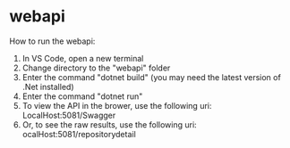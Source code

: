# webapi

How to run the webapi:

1. In VS Code, open a new terminal
2. Change directory to the "webapi" folder
3. Enter the command "dotnet build" (you may need the latest version of .Net installed)
4. Enter the command "dotnet run"
5. To view the API in the brower, use the following uri: LocalHost:5081/Swagger
6. Or, to see the raw results, use the following uri: ocalHost:5081/repositorydetail
